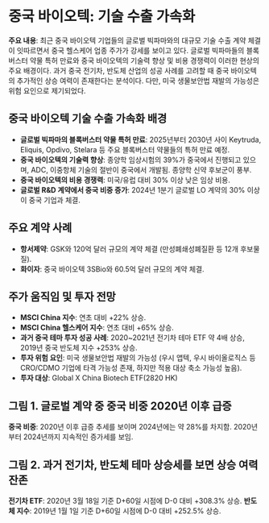 # 중국 바이오텍: 기술 수출 가속화

**주요 내용**: 최근 중국 바이오텍 기업들의 글로벌 빅파마와의 대규모 기술 수출 계약 체결이 잇따르면서 중국 헬스케어 업종 주가가 강세를 보이고 있다.  글로벌 빅파마들의 블록버스터 약물 특허 만료와 중국 바이오텍의 기술력 향상 및 비용 경쟁력이 이러한 현상의 주요 배경이다.  과거 중국 전기차, 반도체 산업의 성공 사례를 고려할 때 중국 바이오텍의 추가적인 상승 여력이 존재한다는 분석이다.  다만, 미국 생물보안법 재발의 가능성은 위험 요인으로 제기되었다.


## 중국 바이오텍 기술 수출 가속화 배경

- **글로벌 빅파마의 블록버스터 약물 특허 만료**: 2025년부터 2030년 사이 Keytruda, Eliquis, Opdivo, Stelara 등 주요 블록버스터 약물들의 특허 만료 예정.
- **중국 바이오텍의 기술력 향상**: 종양학 임상시험의 39%가 중국에서 진행되고 있으며, ADC, 이중항체 기술의 절반이 중국에서 개발됨. 종양학 신약 후보군이 풍부.
- **중국 바이오텍의 비용 경쟁력**: 미국/유럽 대비 30% 이상 낮은 임상 비용.
- **글로벌 R&D 계약에서 중국 비중 증가**: 2024년 1분기 글로벌 LO 계약의 30% 이상이 중국 기업과 체결.


##  주요 계약 사례

- **항서제약**: GSK와 120억 달러 규모의 계약 체결 (만성폐쇄성폐질환 등 12개 후보물질).
- **화이자**: 중국 바이오텍 3SBio와 60.5억 달러 규모의 계약 체결.


##  주가 움직임 및 투자 전망

- **MSCI China 지수**: 연초 대비 +22% 상승.
- **MSCI China 헬스케어 지수**: 연초 대비 +65% 상승.
- **과거 중국 테마 투자 성공 사례**: 2020~2021년 전기차 테마 ETF 약 4배 상승, 2019년 중국 반도체 지수 +253% 상승.
- **투자 위험 요인**: 미국 생물보안법 재발의 가능성 (우시 앱텍, 우시 바이올로직스 등 CRO/CDMO 기업에 타격 가능성 존재,  하지만 적용 대상 축소 가능성 높음).
- **투자 대상**: Global X China Biotech ETF(2820 HK)


## 그림 1. 글로벌 계약 중 중국 비중 2020년 이후 급증

**중국 비중**: 2020년 이후 급증 추세를 보이며 2024년에는 약 28%를 차지함.  2020년부터 2024년까지 지속적인 증가세를 보임.

## 그림 2. 과거 전기차, 반도체 테마 상승세를 보면 상승 여력 잔존

**전기차 ETF**: 2020년 3월 18일 기준 D+60일 시점에 D-0 대비 +308.3% 상승.
**반도체 지수**: 2019년 1월 1일 기준 D+60일 시점에 D-0 대비 +252.5% 상승.